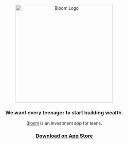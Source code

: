 <p align="center">
  <a href="https://joinbloom.co/">
  <img src="https://uploads-ssl.webflow.com/60ad18e4c80cbc290453aa2d/61de761e389b4e2bfeb9b400_White%20Logo%20Lockup-p-500.png" width="320" alt="Bloom Logo" />
  </a>
</p>

<h3 align="center">
  We want every teenager to start building wealth.
</h3>

<p align="center">
  <a href="https://joinbloom.co/">Bloom</a> is an investment app for teens.
</p>

<h3 align="center">
  <a href="https://bloominvesting.app.link/web">Download on App Store</a>
</h3>
